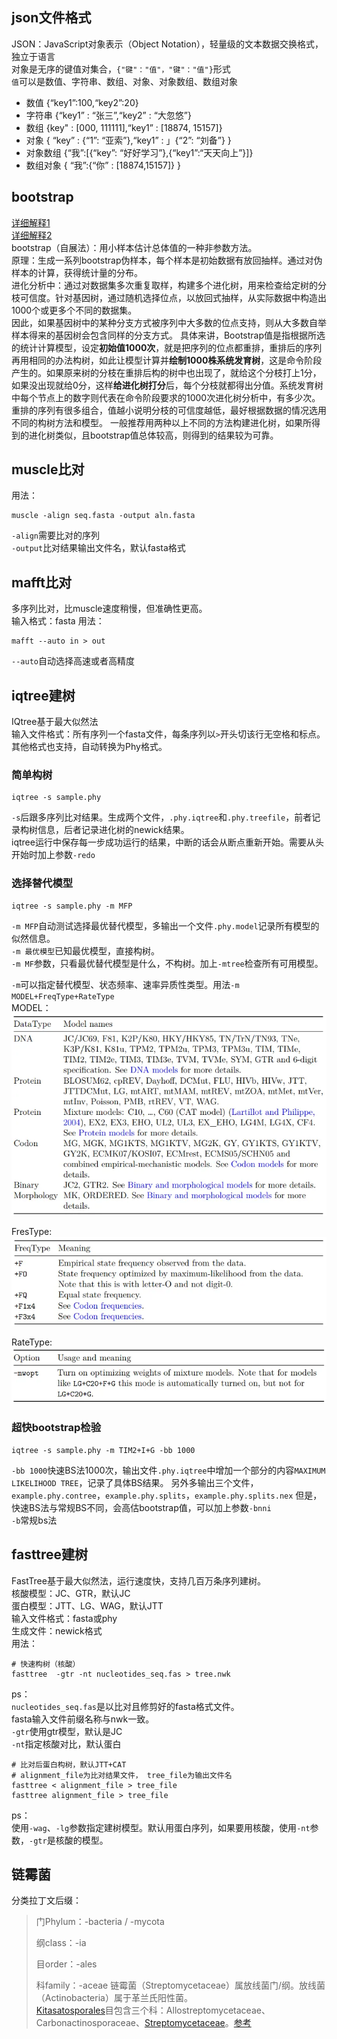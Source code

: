 ## json文件格式
JSON：JavaScript对象表示（Object Notation），轻量级的文本数据交换格式，独立于语言    
对象是无序的键值对集合，`{"键"："值"，"键"："值"}`形式    
`值`可以是数值、字符串、数组、对象、对象数组、数组对象    
- 数值
{“key1”:100,“key2”:20}
- 字符串
{“key1” : “张三”,“key2” : “大忽悠”}
- 数组
{key" : [000, 111111],“key1” : [18874, 15157]}
- 对象
{ “key” : {“1”: “亚索”},“key1” : 」{“2”: “刘备”} }
- 对象数组
{“我”:[{“key”: “好好学习”},{“key1”:“天天向上”}]}
- 数组对象
{ “我”:{“你” : [18874,15157]} }

## bootstrap
[详细解释1](https://blog.csdn.net/weixin_39609670/article/details/111200181)   
[详细解释2](https://www.jianshu.com/p/a556beb7ff37)   
bootstrap（自展法）：用小样本估计总体值的一种非参数方法。    
原理：生成一系列bootstrap伪样本，每个样本是初始数据有放回抽样。通过对伪样本的计算，获得统计量的分布。    
进化分析中：通过对数据集多次重复取样，构建多个进化树，用来检查给定树的分枝可信度。针对基因树，通过随机选择位点，以放回式抽样，从实际数据中构造出1000个或更多个不同的数据集。    
因此，如果基因树中的某种分支方式被序列中大多数的位点支持，则从大多数自举样本得来的基因树会包含同样的分支方式。
具体来讲，Bootstrap值是指根据所选的统计计算模型，设定**初始值1000次**，就是把序列的位点都重排，重排后的序列再用相同的办法构树，如此让模型计算并**绘制1000株系统发育树**，这是命令阶段产生的。如果原来树的分枝在重排后构的树中也出现了，就给这个分枝打上1分，如果没出现就给0分，这样**给进化树打分**后，每个分枝就都得出分值。系统发育树中每个节点上的数字则代表在命令阶段要求的1000次进化树分析中，有多少次。重排的序列有很多组合，值越小说明分枝的可信度越低，最好根据数据的情况选用不同的构树方法和模型。
一般推荐用两种以上不同的方法构建进化树，如果所得到的进化树类似，且bootstrap值总体较高，则得到的结果较为可靠。

## muscle比对
用法：
```shell
muscle -align seq.fasta -output aln.fasta
```
`-align`需要比对的序列    
`-output`比对结果输出文件名，默认fasta格式     


## mafft比对
多序列比对，比muscle速度稍慢，但准确性更高。   
输入格式：fasta
用法：
```shell
mafft --auto in > out
```
`--auto`自动选择高速或者高精度


## iqtree建树
IQtree基于最大似然法    
输入文件格式：所有序列一个fasta文件，每条序列以`>`开头切该行无空格和标点。其他格式也支持，自动转换为Phy格式。    

### 简单构树
```shell
iqtree -s sample.phy
```
`-s`后跟多序列比对结果。生成两个文件，`.phy.iqtree`和`.phy.treefile`，前者记录构树信息，后者记录进化树的newick结果。    
iqtree运行中保存每一步成功运行的结果，中断的话会从断点重新开始。需要从头开始时加上参数`-redo`    

### 选择替代模型
```shell
iqtree -s sample.phy -m MFP
```
`-m MFP`自动测试选择最优替代模型，多输出一个文件`.phy.model`记录所有模型的似然信息。    
`-m 最优模型`已知最优模型，直接构树。   
`-m MF`参数，只看最优替代模型是什么，不构树。加上`-mtree`检查所有可用模型。    

`-m`可以指定替代模型、状态频率、速率异质性类型。用法`-m MODEL+FreqType+RateType`     
MODEL：
![MODEL](/pic/iqtree_model.webp "iqtree_model")     

FresType:    
![FreqType](/pic/iqtree_FreqType.webp "iqtree_FreqType")    

RateType:
![RateType](/pic/iqtree_RateType.webp "iqtree_RateType")

### 超快bootstrap检验
```shell
iqtree -s sample.phy -m TIM2+I+G -bb 1000
```
`-bb 1000`快速BS法1000次，输出文件`.phy.iqtree`中增加一个部分的内容`MAXIMUM LIKELIHOOD TREE`，记录了具体BS结果。
另外多输出三个文件，`example.phy.contree`，`example.phy.splits`，`example.phy.splits.nex`
但是，快速BS法与常规BS不同，会高估bootstrap值，可以加上参数`-bnni`    
`-b`常规bs法

## fasttree建树
FastTree基于最大似然法，运行速度快，支持几百万条序列建树。       
核酸模型：JC、GTR，默认JC    
蛋白模型：JTT、LG、WAG，默认JTT    
输入文件格式：fasta或phy    
生成文件：newick格式    
用法：
```shell
# 快速构树（核酸）
fasttree  -gtr -nt nucleotides_seq.fas > tree.nwk
```
ps：    
`nucleotides_seq.fas`是以比对且修剪好的fasta格式文件。    
fasta输入文件前缀名称与nwk一致。    
`-gtr`使用gtr模型，默认是JC    
`-nt`指定核酸对比，默认蛋白    
```shell
# 比对后蛋白构树，默认JTT+CAT
# alignment_file为比对结果文件， tree_file为输出文件名
fasttree < alignment_file > tree_file
fasttree alignment_file > tree_file
```
ps：   
使用`-wag`、`-lg`参数指定建树模型。默认用蛋白序列，如果要用核酸，使用`-nt`参数，`-gtr`是核酸的模型。

## 链霉菌

分类拉丁文后缀：   
> 门Phylum：-bacteria / -mycota
>
> 纲class：-ia
>
> 目order：-ales
>
> 科family：-aceae
链霉菌（Streptomycetaceae）属放线菌门/纲。放线菌（Actinobacteria）属于革兰氏阳性菌。   
[Kitasatosporales](https://www.ncbi.nlm.nih.gov/Taxonomy/Browser/wwwtax.cgi)目包含三个科：Allostreptomycetaceae、Carbonactinosporaceae、[Streptomycetaceae](https://www.ncbi.nlm.nih.gov/Taxonomy/Browser/wwwtax.cgi?mode=Tree&id=2062&lvl=3&lin=f&keep=1&srchmode=1&unlock)。[参考](https://lpsn.dsmz.de/order/kitasatosporales)
